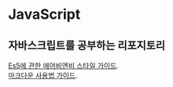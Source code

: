 # JavaScript
자바스크립트를 공부하는 리포지토리  
---
[Es5에 관한 에어비엔비 스타일 가이드](https://moonspam.github.io/ES5-Airbnb-JavaScript-Style-Guide-Korean/#types).  
[마크다운 사용법 가이드](https://imyeonn.github.io/blog/blog/64/).
